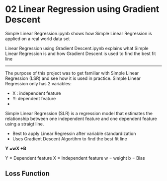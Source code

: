# 02 Linear Regression using Gradient Descent

Simple Linear Regression.ipynb shows how Simple Linear Regression is applied on a real world data set

Linear Regression using Gradient Descent.ipynb explains what Simple Linear Regression is and how Gradient Descent is used to find the best fit line

----------------------------------------------------------------------------------------------------------------------------------------------------------

The purpose of this project was to get familiar with Simple Linear Regression (LSR) and see how it is used in practice. Simple Linear Regression only has 2 variables:

- X : independent feature
- Y: dependent feature
- 
Simple Linear Regression (SLR) is a regression model that estimates the relationship between one independent feature and one dependent feature using a straigt line.
- Best to apply Linear Regressin after variable standardization
- Uses Gradient Descent Algortihm to find the best fit line

**Y =wX +B**

Y = Dependent feature
X = Independent feature
w = weight
b = Bias

## Loss Function
